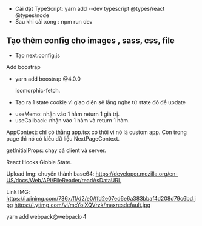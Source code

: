 - Cài đặt TypeScript: yarn add --dev typescript @types/react @types/node
- Sau khi cài xong : npm run dev

## Tạo thêm config cho images , sass, css, file

- Tạo next.config.js

Add boostrap

- yarn add boostrap @4.0.0

  Isomorphic-fetch.

- Tạo ra 1 state cookie vì giao diện sẽ lắng nghe từ state đó để update

* useMemo: nhận vào 1 hàm return 1 giá trị.
* useCallback: nhận vào 1 hàm và return 1 hàm.

AppContext: chỉ có thằng app.tsx có thôi vì nó là custom app.
Còn trong page thì nó có kiểu dữ liệu NextPageContext.

getInitialProps: chạy cả client và server.

React Hooks Globle State.

Upload Img: chuyển thành base64: https://developer.mozilla.org/en-US/docs/Web/API/FileReader/readAsDataURL

Link IMG: https://i.pinimg.com/736x/ff/d2/e0/ffd2e07ed6e6a383bbaf4d208d79c6bd.jpg
https://i.ytimg.com/vi/mcYoiXQVrzk/maxresdefault.jpg

yarn add webpack@webpack-4

